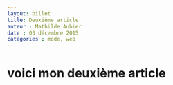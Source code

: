 ```yaml
---
layout: billet
title: Deuxième article 
auteur : Mathilde Aubier 
date : 03 décembre 2015
categories : mode, web
---
```



<h1>voici mon deuxième article</h1>